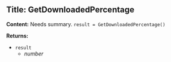 ## Title: GetDownloadedPercentage

**Content:**
Needs summary.
`result = GetDownloadedPercentage()`

**Returns:**
- `result`
  - *number*